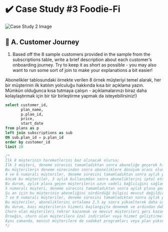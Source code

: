 # :heavy_check_mark: Case Study #3 Foodie-Fi
![Case Study 2 Image](https://8weeksqlchallenge.com/images/case-study-designs/3.png)

## :pushpin: A. Customer Journey

1. Based off the 8 sample customers provided in the sample from the subscriptions table, write a brief description about each customer’s onboarding journey.
Try to keep it as short as possible - you may also want to run some sort of join to make your explanations a bit easier!

Abonelikler tablosundaki örnekte verilen 8 örnek müşteriyi temel alarak, her bir müşterinin ilk katılım yolculuğu hakkında kısa bir açıklama yazın.
Mümkün olduğunca kısa tutmaya çalışın - açıklamalarınızı biraz daha kolaylaştırmak için bir tür birleştirme yapmak da isteyebilirsiniz!)
````sql
select customer_id,
	   plan_name,
	   p.plan_id,
	   price,
	   start_date
from plans as p
left join subscriptions as sub
ON sub.plan_id = p.plan_id
order by customer_id 
limit 20

/*
İlk 8 müşterinin hareketlerini baz alınacak olursa;
İlk 3 müşteri, deneme sürecini tamamladıktan sonra aboneliğe geçerek hizmeti kullanmaya devam etmişlerdir. 
Bu müşterilerin deneme sürecinden sonra aboneliklere dönüşüm oranı olumlu görünmektedir.
4 ve 6 numaralı müşteriler, deneme sürecini tamamladıktan sonra aylık plana geçiş yapmışlardır. 
Ancak bu müşteriler, 3 aylık kullanımdan sonra aboneliklerini iptal etmişlerdir. 
Bu durum, aylık plana geçen müşterilerin uzun vadeli bağlılığını sağlamak için önlemler alınması gerektiğini göstermektedir.
5 numaralı müşteri, deneme sürecini tamamladıktan sonra aylık plana geçmiştir. 
Şu an için bu müşterinin aboneliğini sürdürdüğü bilgisi mevcut değildir.
7 ve 8 numaralı müşteriler, deneme sürecini tamamladıktan sonra aylık plana geçiş yapmışlardır. 
Bu müşteriler, aboneliklerini ortalama 2.5 ay sonra yükselterek daha üst düzey bir plana geçiş yapmışlardır. 
Bu durum, bazı müşterilerin hizmeti başlangıçta denemek ve ardından daha yüksek planlara geçmek isteyebileceğini göstermektedir.
Churn olan müşterileri tekrar kazanmak ve mevcut müşterileri geri kazanmak için kampanyalar ve fırsatlar sunulabilir. 
Örneğin, churn olan müşterilere özel indirimler veya hizmet geliştirmeleri sunularak geri dönüşümleri teşvik edilebilir. 
Aynı zamanda, mevcut müşterilere de sadakat programları veya plan yükseltme teklifleri gibi teşvikler sunularak bağlılıkları artırılabilir.
*/

 `````
